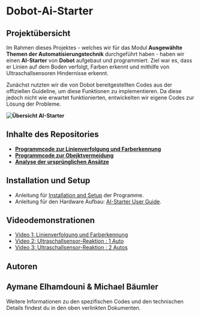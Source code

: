 # Dobot-Ai-Starter

## Projektübersicht

Im Rahmen dieses Projektes - welches wir für das Modul **Ausgewählte Themen der Automatisierungstechnik** durchgeführt haben - haben wir einen **AI-Starter** von **Dobot** aufgebaut und programmiert. Ziel war es, dass er Linien auf dem Boden verfolgt, Farben erkennt und mithilfe von Ultraschallsensoren Hindernisse erkennt.

Zunächst nutzten wir die von Dobot bereitgestellten Codes aus der offiziellen Guideline, um diese Funktionen zu implementieren. Da diese jedoch nicht wie erwartet funktionierten, entwickelten wir eigene Codes zur Lösung der Probleme.

**![Übersicht AI-Starter](images/Übersicht_AI-Starter.PNG)**

## Inhalte des Repositories

- **[Programmcode zur Linienverfolgung und Farberkennung](LineTracking_ColorDetection)**
- **[Programmcode zur Obejktvermeidung](UltrasonicSensors)**
- **[Analyse der ursprünglichen Ansätze](NonWorking_Codes/Dokumentation.md)**

## Installation und Setup

- Anleitung für [Installation and Setup](Installation_and_Setup/setup_guide.md) der Programme.
- Anleitung für den Hardware Aufbau: [AI-Starter User Guide](https://github.com/michi-bot/Dobot-Ai-Starter/raw/main/Installation_and_Setup/AI-Starter_User_Guide.pdf).


## Videodemonstrationen

- [Video 1: Linienverfolgung und Farberkennung](#)
- [Video 2: Ultraschallsensor-Reaktion : 1 Auto](#)
- [Video 3: Ultraschallsensor-Reaktion : 2 Autos](#)

## Autoren

Aymane Elhamdouni & Michael Bäumler 
---

Weitere Informationen zu den spezifischen Codes und den technischen Details findest du in den oben verlinkten Dokumenten.
